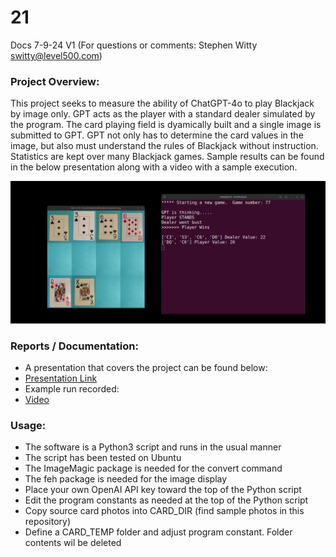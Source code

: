 # 21
Docs 7-9-24 V1 (For questions or comments:  Stephen Witty switty@level500.com)  

### Project Overview:
This project seeks to measure the ability of ChatGPT-4o to play Blackjack by image only.  GPT acts as the player with a standard dealer simulated by the program.  The card playing field is dyamically built and a single image is submitted to GPT.  GPT not only has to determine the card values in the image, but also must understand the rules of Blackjack without instruction.    Statistics are kept over many Blackjack games.  Sample results can be found in the below presentation along with a video with a sample execution.
  

<img src="Pics/Playing cards.png" width="800">

### Reports / Documentation:
- A presentation that covers the project can be found below:
- [Presentation Link](https://github.com/switty42/21/blob/main/Presentations/Blackjack_070924.pdf)
- Example run recorded:
- [Video](https://youtu.be/eIN1_vbvNeE)

### Usage:

- The software is a Python3 script and runs in the usual manner
- The script has been tested on Ubuntu
- The ImageMagic package is needed for the convert command
- The feh package is needed for the image display
- Place your own OpenAI API key toward the top of the Python script
- Edit the program constants as needed at the top of the Python script
- Copy source card photos into CARD_DIR (find sample photos in this repository)
- Define a CARD_TEMP folder and adjust program constant.  Folder contents wil be deleted